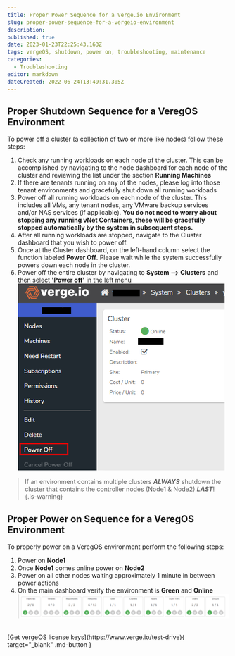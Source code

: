 ```yaml
---
title: Proper Power Sequence for a Verge.io Environment
slug: proper-power-sequence-for-a-vergeio-environment
description: 
published: true
date: 2023-01-23T22:25:43.163Z
tags: vergeOS, shutdown, power on, troubleshooting, maintenance
categories:
  - Troubleshooting
editor: markdown
dateCreated: 2022-06-24T13:49:31.305Z
---
```


## Proper Shutdown Sequence for a VeregOS Environment

To power off a cluster (a collection of two or more like nodes) follow these steps:
1. Check any running workloads on each node of the cluster. This can be accomplished by navigating to the node dashboard for each node of the cluster and reviewing the list under the section **Running Machines**
1. If there are tenants running on any of the nodes, please log into those tenant environments and gracefully shut down all running workloads
1. Power off all running workloads on each node of the cluster. This includes all VMs, any tenant nodes, any VMware backup services and/or NAS services (if applicable).
**You do not need to worry about stopping any running vNet Containers, these will be gracefully stopped automatically by the system in subsequent steps.**
1. After all running workloads are stopped, navigate to the Cluster dashboard that you wish to power off.
1. Once at the Cluster dashboard, on the left-hand column select the function labeled **Power Off**. Please wait while the system successfully powers down each node in the cluster.
1. Power off the entire cluster by navigating to **System --> Clusters** and then select **'Power off'** in the left menu
![cluster-power-off.png](/public/cluster-power-off.png)
> If an environment contains multiple clusters _**ALWAYS**_ shutdown the cluster that contains the controller nodes (Node1 & Node2) _**LAST**_!<br>
{.is-warning}

## Proper Power on Sequence for a VeregOS Environment

To properly power on a VeregOS environment perform the following steps:
1. Power on **Node1** 
1. Once **Node1** comes online power on **Node2**
1. Power on all other nodes waiting approximately 1 minute in between power actions
1. On the main dashboard verify the environment is **Green** and **Online**
![main-dash-stoplights.png](/public/main-dash-stoplights.png)

<br>
[Get vergeOS license keys](https://www.verge.io/test-drive){ target="_blank" .md-button }